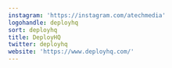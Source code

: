```yaml
---
instagram: 'https://instagram.com/atechmedia'
logohandle: deployhq
sort: deployhq
title: DeployHQ
twitter: deployhq
website: 'https://www.deployhq.com/'
---
```

